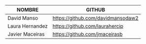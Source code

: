 | NOMBRE               | GITHUB                     |
|---------------------|----------------------------|
| David Manso| https://github.com/davidmansodaw2|
|  Laura Hernandez | https://github.com/laurahercip |
| Javier Maceiras | https://github.com/jmaceirasb |
